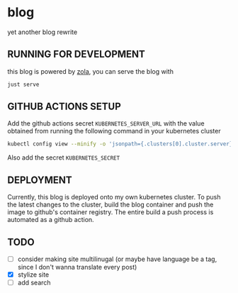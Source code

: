 
# blog

yet another blog rewrite

## RUNNING FOR DEVELOPMENT

this blog is powered by [zola](https://getzola.org), you can serve the blog with
```sh
just serve
```

## GITHUB ACTIONS SETUP

Add the github actions secret `KUBERNETES_SERVER_URL` with the value obtained
from running the following command in your kubernetes cluster
```sh
kubectl config view --minify -o 'jsonpath={.clusters[0].cluster.server}'
```

Also add the secret `KUBERNETES_SECRET` 

## DEPLOYMENT

Currently, this blog is deployed onto my own kubernetes cluster. To push the
latest changes to the cluster, build the blog container and push the image to
github's container registry. The entire build a push process is automated as a
github action.

## TODO

- [ ] consider making site multilinugal (or maybe have language be a tag, since I don't wanna translate every post)
- [x] stylize site
- [ ] add search
